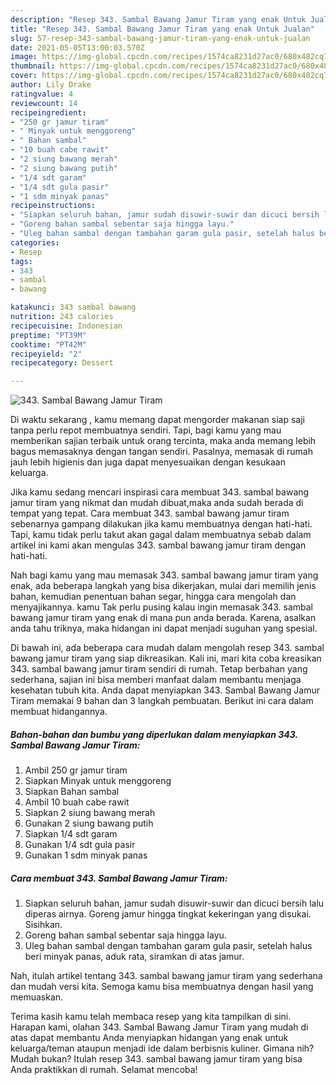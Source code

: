 ```yaml
---
description: "Resep 343. Sambal Bawang Jamur Tiram yang enak Untuk Jualan"
title: "Resep 343. Sambal Bawang Jamur Tiram yang enak Untuk Jualan"
slug: 57-resep-343-sambal-bawang-jamur-tiram-yang-enak-untuk-jualan
date: 2021-05-05T13:00:03.570Z
image: https://img-global.cpcdn.com/recipes/1574ca8231d27ac0/680x482cq70/343-sambal-bawang-jamur-tiram-foto-resep-utama.jpg
thumbnail: https://img-global.cpcdn.com/recipes/1574ca8231d27ac0/680x482cq70/343-sambal-bawang-jamur-tiram-foto-resep-utama.jpg
cover: https://img-global.cpcdn.com/recipes/1574ca8231d27ac0/680x482cq70/343-sambal-bawang-jamur-tiram-foto-resep-utama.jpg
author: Lily Drake
ratingvalue: 4
reviewcount: 14
recipeingredient:
- "250 gr jamur tiram"
- " Minyak untuk menggoreng"
- " Bahan sambal"
- "10 buah cabe rawit"
- "2 siung bawang merah"
- "2 siung bawang putih"
- "1/4 sdt garam"
- "1/4 sdt gula pasir"
- "1 sdm minyak panas"
recipeinstructions:
- "Siapkan seluruh bahan, jamur sudah disuwir-suwir dan dicuci bersih lalu diperas airnya. Goreng jamur hingga tingkat kekeringan yang disukai. Sisihkan."
- "Goreng bahan sambal sebentar saja hingga layu."
- "Uleg bahan sambal dengan tambahan garam gula pasir, setelah halus beri minyak panas, aduk rata, siramkan di atas jamur."
categories:
- Resep
tags:
- 343
- sambal
- bawang

katakunci: 343 sambal bawang 
nutrition: 243 calories
recipecuisine: Indonesian
preptime: "PT39M"
cooktime: "PT42M"
recipeyield: "2"
recipecategory: Dessert

---
```



![343. Sambal Bawang Jamur Tiram](https://img-global.cpcdn.com/recipes/1574ca8231d27ac0/680x482cq70/343-sambal-bawang-jamur-tiram-foto-resep-utama.jpg)

Di waktu  sekarang , kamu memang dapat mengorder makanan siap saji tanpa perlu repot membuatnya sendiri. Tapi, bagi kamu yang mau memberikan sajian terbaik untuk orang tercinta, maka anda memang lebih bagus memasaknya dengan tangan sendiri. Pasalnya, memasak di rumah jauh lebih higienis dan juga dapat menyesuaikan dengan kesukaan keluarga.

Jika kamu sedang mencari inspirasi cara membuat 343. sambal bawang jamur tiram yang nikmat dan mudah dibuat,maka anda sudah berada di tempat yang tepat. Cara membuat 343. sambal bawang jamur tiram  sebenarnya gampang dilakukan jika kamu membuatnya dengan hati-hati. Tapi, kamu tidak perlu takut akan gagal dalam membuatnya 
sebab dalam artikel ini kami akan mengulas 343. sambal bawang jamur tiram dengan hati-hati.  



Nah bagi kamu yang mau memasak 343. sambal bawang jamur tiram yang enak, ada beberapa langkah yang bisa dikerjakan, mulai dari memilih jenis bahan, kemudian penentuan bahan segar, hingga cara mengolah dan menyajikannya. kamu Tak perlu pusing kalau ingin memasak 343. sambal bawang jamur tiram yang enak di mana pun anda berada. Karena, asalkan anda  tahu triknya, maka hidangan ini dapat menjadi suguhan yang spesial.

Di bawah ini, ada beberapa cara mudah dalam mengolah resep 343. sambal bawang jamur tiram yang siap dikreasikan. Kali ini, mari kita coba kreasikan 343. sambal bawang jamur tiram sendiri di rumah. Tetap berbahan yang sederhana, sajian ini bisa memberi manfaat dalam membantu menjaga kesehatan tubuh kita. Anda dapat menyiapkan 343. Sambal Bawang Jamur Tiram memakai 9 bahan dan 3 langkah pembuatan. Berikut ini cara dalam membuat hidangannya.

<!--inarticleads1-->

##### Bahan-bahan dan bumbu yang diperlukan dalam menyiapkan 343. Sambal Bawang Jamur Tiram:

1. Ambil 250 gr jamur tiram
1. Siapkan  Minyak untuk menggoreng
1. Siapkan  Bahan sambal
1. Ambil 10 buah cabe rawit
1. Siapkan 2 siung bawang merah
1. Gunakan 2 siung bawang putih
1. Siapkan 1/4 sdt garam
1. Gunakan 1/4 sdt gula pasir
1. Gunakan 1 sdm minyak panas




<!--inarticleads2-->

##### Cara membuat 343. Sambal Bawang Jamur Tiram:

1. Siapkan seluruh bahan, jamur sudah disuwir-suwir dan dicuci bersih lalu diperas airnya. Goreng jamur hingga tingkat kekeringan yang disukai. Sisihkan.
1. Goreng bahan sambal sebentar saja hingga layu.
1. Uleg bahan sambal dengan tambahan garam gula pasir, setelah halus beri minyak panas, aduk rata, siramkan di atas jamur.




Nah, itulah artikel tentang  343. sambal bawang jamur tiram  yang sederhana dan mudah versi kita. Semoga kamu bisa membuatnya dengan hasil yang memuaskan. 

Terima kasih kamu telah membaca resep yang kita tampilkan di sini. Harapan kami, olahan  343. Sambal Bawang Jamur Tiram yang mudah di atas dapat membantu Anda menyiapkan hidangan yang enak untuk keluarga/teman ataupun menjadi ide dalam berbisnis kuliner. Gimana nih? Mudah bukan? Itulah resep 343. sambal bawang jamur tiram yang bisa Anda praktikkan di rumah. Selamat mencoba!

